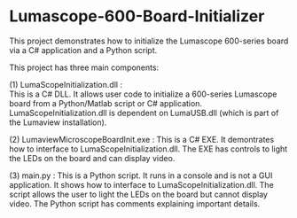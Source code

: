 # Lumascope-600-Board-Initializer
This project demonstrates how to initialize the Lumascope 600-series board via a C# application and a Python script.

This project has three main components:

(1) LumaScopeInitialization.dll :  
This is a C# DLL.  It allows user code to initialize a 600-series Lumascope board from a Python/Matlab script or C# application.  
LumaScopeInitialization.dll is dependent on LumaUSB.dll (which is part of the Lumaview installation).

(2) LumaviewMicroscopeBoardInit.exe :
This is a C# EXE.  It demontrates how to interface to LumaScopeInitialization.dll.
The EXE has controls to light the LEDs on the board and can display video.

(3) main.py :
This is a Python script.  It runs in a console and is not a GUI application.  It shows how to interface to LumaScopeInitialization.dll.
The script allows the user to light the LEDs on the board but cannot display video.
The Python script has comments explaining important details.
